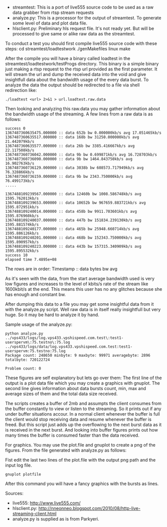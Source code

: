 * streamtest:
    This is a port of live555 source code to be used as a raw data grabber from rtsp stream requests
* analyze.py:
    This is a processor for the output of streamtest. To generate some level of data and plot data file.
* hlsclient.py:
    Preliminary hls request file. It's not ready yet. But will be processed to give same or alike raw data as the streamtest.


To conduct a test you should first compile live555 source code with these steps:
    cd streamtest/loadtestwork
    ./genMakefiles linux
    make

After the compile you will have a binary called loadtest in the streamtest/loadtestwork/testProgs directory.
This binary is a simple binary just making a rtsp request to the rtsp url provided as the first parameter.
It will stream the url and dump the received data into the void and give insightfull data about the bandwidth
usage of the every data burst. To analyze the data the output should be redirected to a file via shell redirection
like:

    ./loadtest <url> 2>&1 > url.loadtest.raw.data

Then looking and analyzing this raw.data you may gather information about the bandwidth usage of the streaming.
A few lines from a raw data is as follows:


    success 0
    1367487360635475.000000 :: data 652b bw 0.000000kb/s avg 17.051465kb/s
    1367487360635517.000000 :: data 168b bw 31250.000000kb/s avg 21.442079kb/s
    1367487360635577.000000 :: data 26b bw 3385.416667kb/s avg 22.117508kb/s
    1367487360736042.000000 :: data 9b bw 0.699871kb/s avg 16.728703kb/s
    1367487360736090.000000 :: data 9b bw 1464.843750kb/s avg 16.902763kb/s
    1367487360736129.000000 :: data 3038b bw 608573.717949kb/s avg 76.328866kb/s
    1367487360736159.000000 :: data 9b bw 2343.750000kb/s avg 76.499173kb/s
    .....

    1367488109239567.000000 :: data 12460b bw 1008.586748kb/s avg 1595.762013kb/s
    1367488109239653.000000 :: data 10652b bw 967659.883721kb/s avg 1595.872951kb/s
    1367488109240014.000000 :: data 458b bw 9911.703601kb/s avg 1595.876960kb/s
    1367488109240037.000000 :: data 447b bw 151834.239130kb/s avg 1595.881574kb/s
    1367488109240177.000000 :: data 465b bw 25948.660714kb/s avg 1595.886126kb/s
    1367488109240201.000000 :: data 468b bw 152343.750000kb/s avg 1595.890957kb/s
    1367488109240223.000000 :: data 443b bw 157315.340909kb/s avg 1595.895532kb/s
    success 10
    elapsed time 7.4895e+08



The rows are in order: Timestamp :: data bytes <received bytes for the burst> bw <bursts approximate bw> avg <average bandwidth>

As it's seen with the data, from the start average bandwidth used is very low figures and increases to the level of kbits/s rate
of the stream like 1600kbit/s at the end. This means this user has no any glitches because she has enough and constant bw.

After dumping this data to a file you may get some insightful data from it with the analyze.py script. Well raw data is in itself
really insightfull but very huge. So it may be hard to analyze it by hand.

Sample usage of the analyze.py:


```
python analyze.py ../vps433/logs/log.vps433.vpshispeed.com.test\:test1-userspervm\:75.testno\:75.log
../vps433/logs/data/log.vps433.vpshispeed.com.test:test1-userspervm:75.testno:75.log
Package count: 248650 minbyte: 9 maxbyte: 99971 averagebyte: 2896 totalbyte: 720122724

Problem count: 0
```

These figures are self explanatory but lets go over them:
The first line of the output is a plot data file which you may create a graphics with gnuplot.
The second line gives information about data bursts count, min, max and average sizes of them and the total data size received.

The scripts creates a buffer of 2mb and assumpts the client consumes from the buffer constantly to view or listen to the streaming.
So it prints out if any under buffer situations accour. In a normal client whenever the buffer is full the client would stop receiving data
and resume whenever the buffer is freed. But this script just adds up the overflowing to the next burst data as it is received in the next burst.
And looking into buffer figures prints out how many times the buffer is consumed faster than the data received.

For graphics. You may use the plot.file and gnuplot to create a png of the figures. From the file generated with analyze.py as follows:

Fist edit the last two lines of the plot.file with the output png path and the input log file.


```
gnuplot plotfile
```


After this command you will have a fancy graphics with the bursts as lines.

Sources:

* live555: http://www.live555.com/
* hlsclient.py: http://nneonneo.blogspot.com/2010/08/http-live-streaming-client.html
* analyze.py is supplied as is from Parkyeri.
